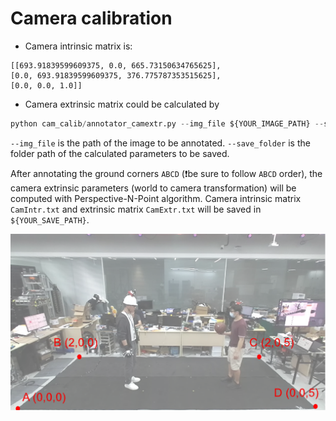 # Camera calibration
- Camera intrinsic matrix is:
```
[[693.91839599609375, 0.0, 665.73150634765625],
[0.0, 693.91839599609375, 376.775787353515625],
[0.0, 0.0, 1.0]]
```  
- Camera extrinsic matrix could be calculated by 
```python
python cam_calib/annotator_camextr.py --img_file ${YOUR_IMAGE_PATH} --save_folder ${YOUR_SAVE_PATH}
```

`--img_file` is the path of the image to be annotated. 
`--save_folder` is the folder path of the calculated parameters to be saved.

After annotating the ground corners `ABCD` (❗be sure to follow `ABCD` order), the camera extrinsic parameters (world to camera transformation) will be computed with Perspective-N-Point algorithm. Camera intrinsic matrix `CamIntr.txt` and extrinsic matrix `CamExtr.txt` will be saved in `${YOUR_SAVE_PATH}`. 

![cam_calib](./cam_calib.png)
  